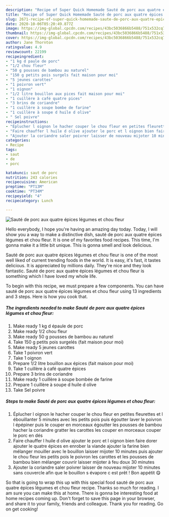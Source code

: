 ```yaml
---
description: "Recipe of Super Quick Homemade Sauté de porc aux quatre épices légumes et chou fleur"
title: "Recipe of Super Quick Homemade Sauté de porc aux quatre épices légumes et chou fleur"
slug: 2671-recipe-of-super-quick-homemade-saute-de-porc-aux-quatre-epices-legumes-et-chou-fleur
date: 2020-10-06T05:20:49.877Z
image: https://img-global.cpcdn.com/recipes/43bc5036866b5488/751x532cq70/saute-de-porc-aux-quatre-epices-legumes-et-chou-fleur-photo-principale-de-la-recette.jpg
thumbnail: https://img-global.cpcdn.com/recipes/43bc5036866b5488/751x532cq70/saute-de-porc-aux-quatre-epices-legumes-et-chou-fleur-photo-principale-de-la-recette.jpg
cover: https://img-global.cpcdn.com/recipes/43bc5036866b5488/751x532cq70/saute-de-porc-aux-quatre-epices-legumes-et-chou-fleur-photo-principale-de-la-recette.jpg
author: Jane Thornton
ratingvalue: 4.9
reviewcount: 22199
recipeingredient:
- "1 kg d paule de porc"
- "1/2 chou fleur"
- "50 g pousses de bambou au naturel"
- "150 g petits pois surgels fait maison pour moi"
- "5 jeunes carottes"
- "1 poivron vert"
- "1 oignon"
- "1/2 litre bouillon aux pices fait maison pour moi"
- "1 cuillère à café quatre pices"
- "3 brins de coriandre"
- "1 cuillère à soupe bombe de farine"
- "1 cuillère à soupe d huile d olive"
- " Sel poivre"
recipeinstructions:
- "Éplucher l oignon le hacher couper le chou fleur en petites fleurettes et l ébouillanter 5 minutes avec les petits pois puis égoutter laver le poivron l épépiner puis le couper en morceaux égoutter les pousses de bambou hacher la coriandre gratter les carottes les couper en morceaux couper le porc en dés"
- "Faire chauffer l huile d olive ajouter le porc et l oignon bien faire dorer ajouter le quatre épices en enrober la viande ajouter la farine bien mélanger mouiller avec le bouillon laisser mijoter 10 minutes puis ajouter le chou fleur les petits pois le poivron les carottes et les pousses de bambou bien mélanger couvrir laisser mijoter à feu doux 30 minutes"
- "Ajouter la coriandre saler poivrer laisser de nouveau mijoter 10 minutes sans couvercle afin que le bouillon s évapore c est prêt ! Bon appétit 😋"
categories:
- Recipe
tags:
- saut
- de
- porc

katakunci: saut de porc 
nutrition: 243 calories
recipecuisine: American
preptime: "PT13M"
cooktime: "PT34M"
recipeyield: "4"
recipecategory: Lunch

---
```



![Sauté de porc aux quatre épices légumes et chou fleur](https://img-global.cpcdn.com/recipes/43bc5036866b5488/751x532cq70/saute-de-porc-aux-quatre-epices-legumes-et-chou-fleur-photo-principale-de-la-recette.jpg)

Hello everybody, I hope you're having an amazing day today. Today, I will show you a way to make a distinctive dish, sauté de porc aux quatre épices légumes et chou fleur. It is one of my favorites food recipes. This time, I'm gonna make it a little bit unique. This is gonna smell and look delicious.

Sauté de porc aux quatre épices légumes et chou fleur is one of the most well liked of current trending foods in the world. It is easy, it's fast, it tastes delicious. It is appreciated by millions daily. They're nice and they look fantastic. Sauté de porc aux quatre épices légumes et chou fleur is something which I have loved my whole life.




To begin with this recipe, we must prepare a few components. You can have sauté de porc aux quatre épices légumes et chou fleur using 13 ingredients and 3 steps. Here is how you cook that.

<!--inarticleads1-->

##### The ingredients needed to make Sauté de porc aux quatre épices légumes et chou fleur:

1. Make ready 1 kg d épaule de porc
1. Make ready 1/2 chou fleur
1. Make ready 50 g pousses de bambou au naturel
1. Take 150 g petits pois surgelés (fait maison pour moi)
1. Make ready 5 jeunes carottes
1. Take 1 poivron vert
1. Take 1 oignon
1. Prepare 1/2 litre bouillon aux épices (fait maison pour moi)
1. Take 1 cuillère à café quatre épices
1. Prepare 3 brins de coriandre
1. Make ready 1 cuillère à soupe bombée de farine
1. Prepare 1 cuillère à soupe d huile d olive
1. Take  Sel poivre




<!--inarticleads2-->

##### Steps to make Sauté de porc aux quatre épices légumes et chou fleur:

1. Éplucher l oignon le hacher couper le chou fleur en petites fleurettes et l ébouillanter 5 minutes avec les petits pois puis égoutter laver le poivron l épépiner puis le couper en morceaux égoutter les pousses de bambou hacher la coriandre gratter les carottes les couper en morceaux couper le porc en dés
1. Faire chauffer l huile d olive ajouter le porc et l oignon bien faire dorer ajouter le quatre épices en enrober la viande ajouter la farine bien mélanger mouiller avec le bouillon laisser mijoter 10 minutes puis ajouter le chou fleur les petits pois le poivron les carottes et les pousses de bambou bien mélanger couvrir laisser mijoter à feu doux 30 minutes
1. Ajouter la coriandre saler poivrer laisser de nouveau mijoter 10 minutes sans couvercle afin que le bouillon s évapore c est prêt ! Bon appétit 😋




So that is going to wrap this up with this special food sauté de porc aux quatre épices légumes et chou fleur recipe. Thanks so much for reading. I am sure you can make this at home. There is gonna be interesting food at home recipes coming up. Don't forget to save this page in your browser, and share it to your family, friends and colleague. Thank you for reading. Go on get cooking!
